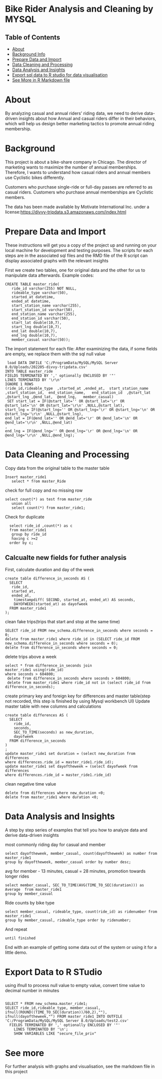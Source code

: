 # Bike Rider Analysis and Cleaning by MYSQL

## Table of Contents
+ [About](#about)
+ [Background Info](#background)
+ [Prepare Data and Import](#prepare-data-and-import)
+ [Data Cleaning and Processing](#data-cleaning-and-processing)
+ [Data Analysis and Insights](#data-analysis-and-insights)
+ [Export sql data to R studio for data  visualisation](#export-data-to-r-studio)
+ [See More in R Markdown file](#see-more)

# About
By analyzing casual and annual riders' riding data, we need to derive data-driven insights about how Annual and casual riders differ in their behaviors, which will help us design better marketing tactics to promote annual riding membership.

# Background
This project is about a bike-share company in Chicago. The director of marketing wants to maximize the number of annual memberships. Therefore, I wants to understand how casual riders and annual members use Cyclistic bikes differently. 

Customers who purchase single-ride or full-day passes are referred to as casual riders. Customers who purchase annual memberships are Cyclistic members.

The data has been made available by Motivate International Inc. under a license:https://divvy-tripdata.s3.amazonaws.com/index.html


# Prepare Data and Import
These instructions will get you a copy of the project up and running on your local machine for development and testing purposes. 
The scripts for each steps are in the associated sql files and the RMD file of the R script can display associated graphs with the relevant insights

First we create two tables, one for original data and the other for us to manipulate data afterwards.
Example codes:

```
CREATE TABLE master_ride(
   ride_id varchar(255) NOT NULL,
   rideable_type varchar(50),
   started_at datetime,
   ended_at datetime,
   start_station_name varchar(255),
   start_station_id varchar(50),
   end_station_name varchar(255),
   end_station_id varchar(50),
   start_lat double(10,7),
   start_lng double(10,7),
   end_lat double(10,7),
   end_lng double(10,7),
   member_casual varchar(50));
```

The import statement for each file:
After examinizing the data, if some fields are empty, we replace them with the sql null value
```
 load DATA INFILE 'C:/ProgramData/MySQL/MySQL Server 8.0/Uploads/202205-divvy-tripdata.csv'
INTO TABLE master_ride
FIELDS TERMINATED BY ',' optionally ENCLOSED BY '"'
LINES TERMINATED BY '\r\n'
IGNORE 1 ROWS
(ride_id,rideable_type	,started_at	,ended_at,	start_station_name	,start_station_id,	end_station_name,	end_station_id	,@start_lat	,@start_lng	,@end_lat,	@end_lng,	member_casual)
 SET start_lat = IF(@start_lat='' OR @start_lat='\r' OR @start_lat='\n' OR @start_lat='\r\n' ,NULL,@start_lat),
start_lng = IF(@start_lng='' OR @start_lng='\r' OR @start_lng='\n' OR @start_lng='\r\n' ,NULL,@start_lng),
end_lat = IF(@end_lat='' OR @end_lat='\r' OR @end_lat='\n' OR @end_lat='\r\n' ,NULL,@end_lat)
,
end_lng = IF(@end_lng='' OR @end_lng='\r' OR @end_lng='\n' OR @end_lng='\r\n' ,NULL,@end_lng);

```
# Data Cleaning and Processing

Copy data  from the original table to the master table

```
Insert master_ride1
   select * from master_Ride
```

check for full copy and no missing row

```
select count(*) as test from master_ride
   union all
   select count(*) from master_ride1;
```
Check for duplicate 
```
  select ride_id ,count(*) as c
  from master_ride1
   group by ride_id
   having c >=2
  order by c;
```

## Calcualte new fields for futher analysis

First, calculate duration and day of the week

```
create table difference_in_seconds AS (
  SELECT
   ride_id,
   started_at,
   ended_at,
    timestampdiff( SECOND, started_at, ended_at) AS seconds,
    DAYOFWEEK(started_at) as dayofweek
  FROM master_ride1 
);
```
clean fake trips(trips that start and stop at the same time)

```
SELECT ride_id FROM new_schema.difference_in_seconds where seconds = 0;
delete from master_ride1 where ride_id in (SELECT ride_id FROM new_schema.difference_in_seconds where seconds = 0);
delete from difference_in_seconds where seconds = 0;

```
delete trips above a week
```
select * from difference_in_seconds join
master_ride1 using(ride_id)
where seconds > 604800;
 delete from difference_in_seconds where seconds > 604800;
 delete from master_ride1 where ride_id not in (select ride_id from difference_in_seconds);

```

create primary key and foreign key for differences and master table(step not recorded, this step is finished by using Mysql workbench UI)
Update master table with new columns and calculations
```
create table differences AS (
  SELECT
    ride_id,
    seconds,
    SEC_TO_TIME(seconds) as new_duration,
    dayofweek
  FROM difference_in_seconds
)
;
update master_ride1 set duration = (select new_duration from differences
where differences.ride_id = master_ride1.ride_id);
update master_ride1 set dayoftheweek = (select dayofweek from differences
where differences.ride_id = master_ride1.ride_id)

```
clean negative time value
```
delete from differences where new_duration <0;
delete from master_ride1 where duration <0;
```

# Data Analysis and Insights

A step by step series of examples that tell you how to analyze data and derive data-driven insights

most commonly riding day for casual and member
```
select dayoftheweek, member_casual, count(dayoftheweek) as number from master_ride1
group by dayoftheweek, member_casual order by number desc;
```
avg for member - 13 minutes, casual = 28 minutes, promotion towards longer rides
```
select member_casual, SEC_TO_TIME(AVG(TIME_TO_SEC(duration))) as Average  from master_ride1
group by member_casual
```
Ride counts by bike type

```
select member_casual, rideable_type, count(ride_id) as ridenumber from master_ride1
group by member_casual, rideable_type order by ridenumber;
```

And repeat

```
until finished
```

End with an example of getting some data out of the system or using it for a little demo.

# Export Data to R STudio

using ifnull to process null value to empty value, convert time value to decimal number in minutes
```

SELECT * FROM new_schema.master_ride1;
SELECT ride_id,rideable_type, member_casual, ifnull(ROUND((TIME_TO_SEC(duration))/60,2),""), ifnull(dayoftheweek,"") FROM master_ride1 INTO OUTFILE 'C:/ProgramData/MySQL/MySQL Server 8.0/Uploads/test2.csv'
  FIELDS TERMINATED BY ',' optionally ENCLOSED BY '"'
    LINES TERMINATED BY '\n';
    SHOW VARIABLES LIKE "secure_file_priv"
```


# See more

For further analysis with graphs and visualisation, see the markdown file in this project